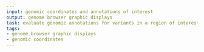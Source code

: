 ```yaml
---
input: genomic coordinates and annotations of interest
output: genome browser graphic displays
task: evaluate genomic annotations for variants in a region of interest
tags:
- genome browser graphic displays
- genomic coordinates
---
```

